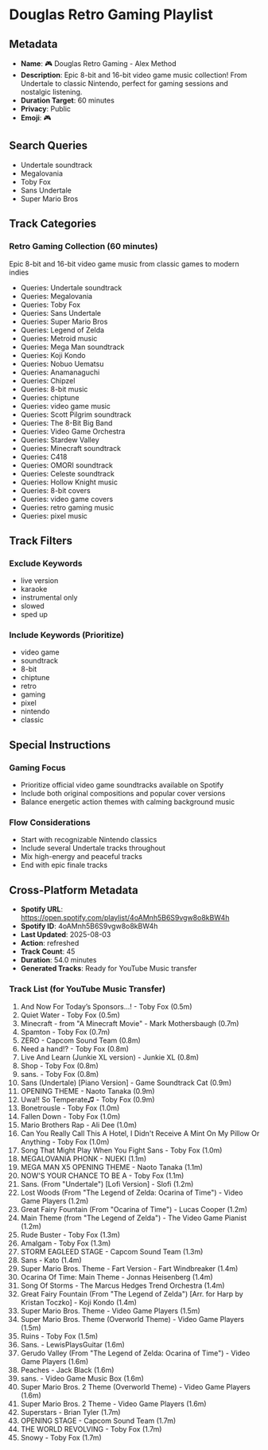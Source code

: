 # Douglas Retro Gaming Playlist

## Metadata
- **Name**: 🎮 Douglas Retro Gaming - Alex Method
- **Description**: Epic 8-bit and 16-bit video game music collection! From Undertale to classic Nintendo, perfect for gaming sessions and nostalgic listening.
- **Duration Target**: 60 minutes
- **Privacy**: Public
- **Emoji**: 🎮

## Search Queries
- Undertale soundtrack
- Megalovania
- Toby Fox
- Sans Undertale
- Super Mario Bros

## Track Categories
### Retro Gaming Collection (60 minutes)
Epic 8-bit and 16-bit video game music from classic games to modern indies
- Queries: Undertale soundtrack
- Queries: Megalovania
- Queries: Toby Fox
- Queries: Sans Undertale
- Queries: Super Mario Bros
- Queries: Legend of Zelda
- Queries: Metroid music
- Queries: Mega Man soundtrack
- Queries: Koji Kondo
- Queries: Nobuo Uematsu
- Queries: Anamanaguchi
- Queries: Chipzel
- Queries: 8-bit music
- Queries: chiptune
- Queries: video game music
- Queries: Scott Pilgrim soundtrack
- Queries: The 8-Bit Big Band
- Queries: Video Game Orchestra
- Queries: Stardew Valley
- Queries: Minecraft soundtrack
- Queries: C418
- Queries: OMORI soundtrack
- Queries: Celeste soundtrack
- Queries: Hollow Knight music
- Queries: 8-bit covers
- Queries: video game covers
- Queries: retro gaming music
- Queries: pixel music

## Track Filters
### Exclude Keywords
- live version
- karaoke
- instrumental only
- slowed
- sped up

### Include Keywords (Prioritize)
- video game
- soundtrack
- 8-bit
- chiptune
- retro
- gaming
- pixel
- nintendo
- classic

## Special Instructions

### Gaming Focus
- Prioritize official video game soundtracks available on Spotify
- Include both original compositions and popular cover versions
- Balance energetic action themes with calming background music

### Flow Considerations
- Start with recognizable Nintendo classics
- Include several Undertale tracks throughout
- Mix high-energy and peaceful tracks
- End with epic finale tracks


## Cross-Platform Metadata
- **Spotify URL**: https://open.spotify.com/playlist/4oAMnh5B6S9vgw8o8kBW4h
- **Spotify ID**: 4oAMnh5B6S9vgw8o8kBW4h
- **Last Updated**: 2025-08-03
- **Action**: refreshed
- **Track Count**: 45
- **Duration**: 54.0 minutes
- **Generated Tracks**: Ready for YouTube Music transfer

### Track List (for YouTube Music Transfer)
 1. And Now For Today’s Sponsors…! - Toby Fox (0.5m)
 2. Quiet Water - Toby Fox (0.5m)
 3. Minecraft - from "A Minecraft Movie" - Mark Mothersbaugh (0.7m)
 4. Spamton - Toby Fox (0.7m)
 5. ZERO - Capcom Sound Team (0.8m)
 6. Need a hand!? - Toby Fox (0.8m)
 7. Live And Learn (Junkie XL version) - Junkie XL (0.8m)
 8. Shop - Toby Fox (0.8m)
 9. sans. - Toby Fox (0.8m)
10. Sans (Undertale) [Piano Version] - Game Soundtrack Cat (0.9m)
11. OPENING THEME - Naoto Tanaka (0.9m)
12. Uwa!! So Temperate♫ - Toby Fox (0.9m)
13. Bonetrousle - Toby Fox (1.0m)
14. Fallen Down - Toby Fox (1.0m)
15. Mario Brothers Rap - Ali Dee (1.0m)
16. Can You Really Call This A Hotel, I Didn't Receive A Mint On My Pillow Or Anything - Toby Fox (1.0m)
17. Song That Might Play When You Fight Sans - Toby Fox (1.0m)
18. MEGALOVANIA PHONK - NUEKI (1.1m)
19. MEGA MAN X5 OPENING THEME - Naoto Tanaka (1.1m)
20. NOW'S YOUR CHANCE TO BE A - Toby Fox (1.1m)
21. Sans. (From "Undertale") [Lofi Version] - Slofi (1.2m)
22. Lost Woods (From "The Legend of Zelda: Ocarina of Time") - Video Game Players (1.2m)
23. Great Fairy Fountain (From "Ocarina of Time") - Lucas Cooper (1.2m)
24. Main Theme (from "The Legend of Zelda") - The Video Game Pianist (1.2m)
25. Rude Buster - Toby Fox (1.3m)
26. Amalgam - Toby Fox (1.3m)
27. STORM EAGLEED STAGE - Capcom Sound Team (1.3m)
28. Sans - Kato (1.4m)
29. Super Mario Bros. Theme - Fart Version - Fart Windbreaker (1.4m)
30. Ocarina Of Time: Main Theme - Jonnas Heisenberg (1.4m)
31. Song Of Storms - The Marcus Hedges Trend Orchestra (1.4m)
32. Great Fairy Fountain (From "The Legend of Zelda") [Arr. for Harp by Kristan Toczko] - Koji Kondo (1.4m)
33. Super Mario Bros. Theme - Video Game Players (1.5m)
34. Super Mario Bros. Theme (Overworld Theme) - Video Game Players (1.5m)
35. Ruins - Toby Fox (1.5m)
36. Sans. - LewisPlaysGuitar (1.6m)
37. Gerudo Valley (From "The Legend of Zelda: Ocarina of Time") - Video Game Players (1.6m)
38. Peaches - Jack Black (1.6m)
39. sans. - Video Game Music Box (1.6m)
40. Super Mario Bros. 2 Theme (Overworld Theme) - Video Game Players (1.6m)
41. Super Mario Bros. 2 Theme - Video Game Players (1.6m)
42. Superstars - Brian Tyler (1.7m)
43. OPENING STAGE - Capcom Sound Team (1.7m)
44. THE WORLD REVOLVING - Toby Fox (1.7m)
45. Snowy - Toby Fox (1.7m)
